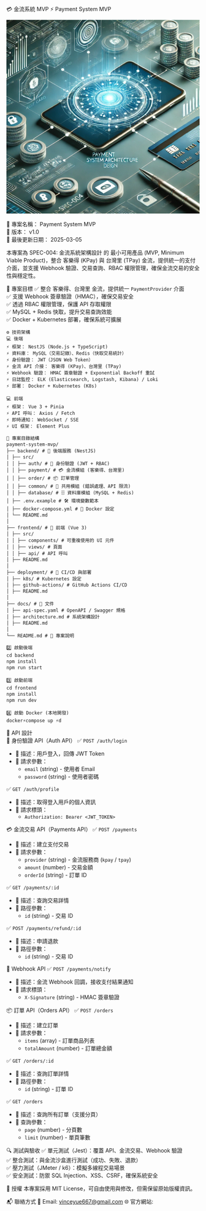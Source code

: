 💳 金流系統 MVP ⚡ Payment System MVP

![alt text](image.png)

🚀 專案名稱： Payment System MVP  
📌 版本： v1.0  
📅 最後更新日期： 2025-03-05

本專案為 SPEC-004: 金流系統架構設計 的 最小可用產品 (MVP, Minimum Viable Product)，整合 客樂得 (KPay) 與 台灣里 (TPay) 金流，提供統一的支付介面，並支援 Webhook 驗證、交易查詢、RBAC 權限管理，確保金流交易的安全性與穩定性。

🎯 專案目標
✅ 整合 客樂得、台灣里 金流，提供統一 `PaymentProvider` 介面  
✅ 支援 Webhook 簽章驗證（HMAC），確保交易安全  
✅ 透過 RBAC 權限管理，保護 API 存取權限  
✅ MySQL + Redis 快取，提升交易查詢效能  
✅ Docker + Kubernetes 部署，確保系統可擴展

```
⚙️ 技術架構
💻 後端
⚡ 框架： NestJS (Node.js + TypeScript)
⚡ 資料庫： MySQL（交易記錄）、Redis（快取交易統計）
⚡ 身份驗證： JWT（JSON Web Token）
⚡ 金流 API 介接： 客樂得 (KPay)、台灣里 (TPay)
⚡ Webhook 驗證： HMAC 簽章驗證 + Exponential Backoff 重試
⚡ 日誌監控： ELK (Elasticsearch, Logstash, Kibana) / Loki
⚡ 部署： Docker + Kubernetes (K8s)

💻 前端
⚡ 框架： Vue 3 + Pinia
⚡ API 呼叫： Axios / Fetch
⚡ 即時通知： WebSocket / SSE
⚡ UI 框架： Element Plus
```

```
📂 專案目錄結構
payment-system-mvp/
├── backend/ # 🚀 後端服務 (NestJS)
│ ├── src/
│ │ ├── auth/ # 🔑 身份驗證 (JWT + RBAC)
│ │ ├── payment/ # 💳 金流模組 (客樂得、台灣里)
│ │ ├── order/ # 📦 訂單管理
│ │ ├── common/ # 🔧 共用模組 (錯誤處理、API 限流)
│ │ ├── database/ # 🗄 資料庫模組 (MySQL + Redis)
│ ├── .env.example # 🛠 環境變數範本
│ ├── docker-compose.yml # 🐳 Docker 設定
│ └── README.md
│
├── frontend/ # 🎨 前端 (Vue 3)
│ ├── src/
│ │ ├── components/ # 可重複使用的 UI 元件
│ │ ├── views/ # 頁面
│ │ ├── api/ # API 呼叫
│ ├── README.md
│
├── deployment/ # 🚀 CI/CD 與部署
│ ├── k8s/ # Kubernetes 設定
│ ├── github-actions/ # GitHub Actions CI/CD
│ ├── README.md
│
├── docs/ # 📖 文件
│ ├── api-spec.yaml # OpenAPI / Swagger 規格
│ ├── architecture.md # 系統架構設計
│ ├── README.md
│
└── README.md # 📌 專案說明
```

```
2️⃣ 啟動後端
cd backend
npm install
npm run start

3️⃣ 啟動前端
cd frontend
npm install
npm run dev

4️⃣ 啟動 Docker (本地開發)
docker⚡compose up ⚡d
```

📌 API 設計  
🔑 身份驗證 API（Auth API）
✅ `POST /auth/login`

- 🔹 描述：用戶登入，回傳 JWT Token
- 🔹 請求參數：
  - `email` (string) - 使用者 Email
  - `password` (string) - 使用者密碼

✅ `GET /auth/profile`

- 🔹 描述：取得登入用戶的個人資訊
- 🔹 請求標頭：
  - `Authorization: Bearer <JWT_TOKEN>`

💳 金流交易 API（Payments API）
✅ `POST /payments`

- 🔹 描述：建立支付交易
- 🔹 請求參數：
  - `provider` (string) - 金流服務商 (`kpay` / `tpay`)
  - `amount` (number) - 交易金額
  - `orderId` (string) - 訂單 ID

✅ `GET /payments/:id`

- 🔹 描述：查詢交易詳情
- 🔹 路徑參數：
  - `id` (string) - 交易 ID

✅ `POST /payments/refund/:id`

- 🔹 描述：申請退款
- 🔹 路徑參數：
  - `id` (string) - 交易 ID

🔔 Webhook API
✅ `POST /payments/notify`

- 🔹 描述：金流 Webhook 回調，接收支付結果通知
- 🔹 請求標頭：
  - `X-Signature` (string) - HMAC 簽章驗證

📦 訂單 API（Orders API）
✅ `POST /orders`

- 🔹 描述：建立訂單
- 🔹 請求參數：
  - `items` (array) - 訂單商品列表
  - `totalAmount` (number) - 訂單總金額

✅ `GET /orders/:id`

- 🔹 描述：查詢訂單詳情
- 🔹 路徑參數：
  - `id` (string) - 訂單 ID

✅ `GET /orders`

- 🔹 描述：查詢所有訂單（支援分頁）
- 🔹 查詢參數：
  - `page` (number) - 分頁數
  - `limit` (number) - 單頁筆數

🔍 測試與驗收
✅ 單元測試（Jest）：覆蓋 API、金流交易、Webhook 驗證  
✅ 整合測試：與金流沙盒進行測試（成功、失敗、退款）  
✅ 壓力測試（JMeter / k6）：模擬多線程交易場景  
✅ 安全測試：防禦 SQL Injection、XSS、CSRF，確保系統安全

📜 授權
本專案採用 MIT License，可自由使用與修改，但需保留原始版權資訊。

📬 聯絡方式
📧 Email: vinceyue667@gmail.com
🌐 官方網站:
